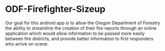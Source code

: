 # ODF-Firefighter-Sizeup
Our goal for this android app is to allow the Oregon Department of Forestry the ability to streamline the creation of their fire reports through an online application which would allow information to be passed more easily between fire districts, and provide better information to first responders who arrive on scene.
